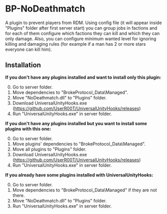 # BP-NoDeathmatch

A plugin to prevent players from RDM. 
Using config file (it will appear inside "Plugins" folder after first server start) you can group jobs in factions and for each of them configure which factions they can kill and which they can only damage. 
Also, you can configure minimum wanted level for ignoring killing and damaging rules (for example if a man has 2 or more stars everyone can kill him).

## Installation

**If you don't have any plugins installed and want to install only this plugin:**

0. Go to server folder.
1. Move dependencies to "BrokeProtocol_Data\Managed".
2. Move "NoDeathmatch.dll" to "Plugins" folder.
3. Download UniversalUnityHooks.exe (https://github.com/UserR00T/UniversalUnityHooks/releases)
4. Run "UniversalUnityHooks.exe" in server folder.

**If you don't have any plugins installed but you want to install some plugins with this one:**

0. Go to server folder.
1. Move plugins' dependencies to "BrokeProtocol_Data\Managed".
2. Move all plugins to "Plugins" folder.
3. Download UniversalUnityHooks.exe (https://github.com/UserR00T/UniversalUnityHooks/releases)
4. Run "UniversalUnityHooks.exe" in server folder.

**If you already have some plugins installed with UniversalUnityHooks:**

0. Go to server folder.
1. Move dependencies to "BrokeProtocol_Data\Managed" if they are not there.
2. Move "NoDeathmatch.dll" to "Plugins" folder.
3. Run "UniversalUnityHooks.exe" in server folder.
